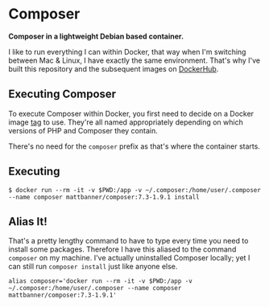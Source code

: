 # Composer
**Composer in a lightweight Debian based container.**

I like to run everything I can within Docker, that way when I'm switching between Mac & Linux, I have exactly the same environment. That's why I've built this repository and the subsequent images on [DockerHub](https://hub.docker.com/r/mattbanner/composer/tags).

## Executing Composer
To execute Composer within Docker, you first need to decide on a Docker image [tag](https://hub.docker.com/r/mattbanner/composer/tags) to use. They're all named appropriately depending on which versions of PHP and Composer they contain.

There's no need for the `composer` prefix as that's where the container starts. 

## Executing

```shell script
$ docker run --rm -it -v $PWD:/app -v ~/.composer:/home/user/.composer --name composer mattbanner/composer:7.3-1.9.1 install
```

## Alias It!
That's a pretty lengthy command to have to type every time you need to install some packages. Therefore I have this aliased to the command `composer` on my machine. I've actually uninstalled Composer locally; yet I can still run `composer install` just like anyone else.

```
alias composer='docker run --rm -it -v $PWD:/app -v ~/.composer:/home/user/.composer --name composer mattbanner/composer:7.3-1.9.1'
```
